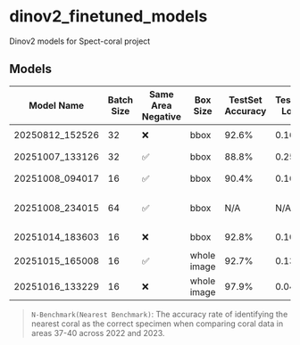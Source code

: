 # dinov2_finetuned_models
Dinov2 models for Spect-coral project

## Models

| Model Name | Batch Size | Same Area Negative | Box Size | TestSet Accuracy | TestSet Loss | N-Benchmark Avg | N-Benchmark A37 | N-Benchmark A38 | N-Benchmark A39 | N-Benchmark A40 | Comment |
| --- | --- | --- | --- | --- | --- | --- | --- | --- | --- | --- | --- |
| 20250812_152526 | 32 | ❌ | bbox | 92.6% | 0.1659 | 48.25% | 50.00% | 51.61% | 48.15% | 43.24% | <hr> |
| 20251007_133126 | 32 | ✅ | bbox | 88.8% | 0.2523 | 39.32% | 46.88% | 41.94% | 33.33% | 35.14% | <hr> |
| 20251008_094017 | 16 | ✅ | bbox | 90.4% | 0.1636 | 40.19% | 37.50% | 48.39% | 37.04% | 37.84% | <hr> |
| 20251008_234015 | 64 | ✅ | bbox | N/A | N/A | N/A | N/A | N/A | N/A | N/A | CUDA out of memory |
| 20251014_183603 | 16 | ❌ | bbox | 92.8% | 0.1012 | 40.97% | 37.50% | 38.71% | 44.44% | 43.24% | <hr> |
| 20251015_165008 | 16 | ✅ | whole image | 92.7% | 0.1330 | 64.43% | 62.50% | 61.29% | 55.56% | 78.38% | <hr> |
| 20251016_133229 | 16 | ❌ | whole image | 97.9% | 0.0429 | 63.31% | 56.25% | 58.06% | 74.07% | 64.86% | <hr> |

> `N-Benchmark(Nearest Benchmark)`: The accuracy rate of identifying the nearest coral as the correct specimen when comparing coral data in areas 37-40 across 2022 and 2023.